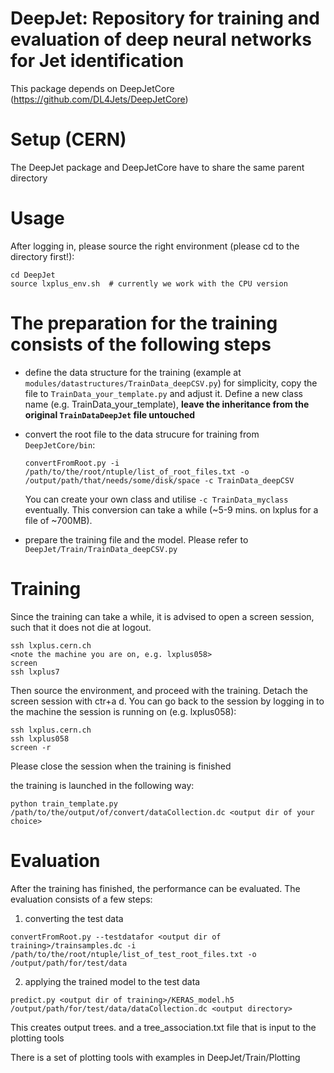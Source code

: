 

DeepJet: Repository for training and evaluation of deep neural networks for Jet identification
===============================================================================

This package depends on DeepJetCore (https://github.com/DL4Jets/DeepJetCore)

Setup (CERN)
==========

The DeepJet package and DeepJetCore have to share the same parent directory

Usage
==============

After logging in, please source the right environment (please cd to the directory first!):
```
cd DeepJet
source lxplus_env.sh  # currently we work with the CPU version
```


The preparation for the training consists of the following steps
====

- define the data structure for the training (example at `modules/datastructures/TrainData_deepCSV.py`)
  for simplicity, copy the file to `TrainData_your_template.py` and adjust it. 
  Define a new class name (e.g. TrainData_your_template), **leave the inheritance from the original `TrainDataDeepJet` file untouched**
  
- convert the root file to the data strucure for training from `DeepJetCore/bin`:
  ```
  convertFromRoot.py -i /path/to/the/root/ntuple/list_of_root_files.txt -o /output/path/that/needs/some/disk/space -c TrainData_deepCSV
  ```
  You can create your own class and utilise `-c TrainData_myclass` eventually.
  This conversion can take a while (~5-9 mins. on lxplus for a file of ~700MB).
  
- prepare the training file and the model. Please refer to `DeepJet/Train/TrainData_deepCSV.py`


Training
====

Since the training can take a while, it is advised to open a screen session, such that it does not die at logout.
```
ssh lxplus.cern.ch
<note the machine you are on, e.g. lxplus058>
screen
ssh lxplus7
```
Then source the environment, and proceed with the training. Detach the screen session with ctr+a d.
You can go back to the session by logging in to the machine the session is running on (e.g. lxplus058):

```
ssh lxplus.cern.ch
ssh lxplus058
screen -r
``` 

Please close the session when the training is finished

the training is launched in the following way:
```
python train_template.py /path/to/the/output/of/convert/dataCollection.dc <output dir of your choice>
```


Evaluation
====

After the training has finished, the performance can be evaluated.
The evaluation consists of a few steps:

1) converting the test data
```
convertFromRoot.py --testdatafor <output dir of training>/trainsamples.dc -i /path/to/the/root/ntuple/list_of_test_root_files.txt -o /output/path/for/test/data
```

2) applying the trained model to the test data
```
predict.py <output dir of training>/KERAS_model.h5  /output/path/for/test/data/dataCollection.dc <output directory>
```
This creates output trees. and a tree_association.txt file that is input to the plotting tools

There is a set of plotting tools with examples in 
DeepJet/Train/Plotting


